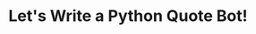 # Let's Write a Python Quote Bot!

<!-- This repository will get you started with building a quote bot in Python. It's meant to be used along with the [Learning Lab](https://lab.github.com) intro to Python.

When complete, you'll be able to grab random quotes from the command line, like this:

> **$** python get-quote.py
>
> Keep it logically awesome
>
> **$** python get-quote.py
>
> Speak like a human

## Start the Tutorial

You can find your next step in [this repo's issues](../../issues/)! -->
